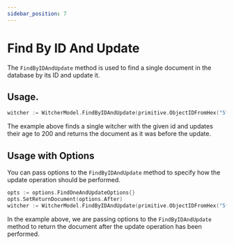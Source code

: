 ```yaml
---
sidebar_position: 7
---
```


# Find By ID And Update

The `FindByIDAndUpdate` method is used to find a single document in the database by its ID and update it.

## Usage.

```go
witcher := WitcherModel.FindByIDAndUpdate(primitive.ObjectIDFromHex("5f9f1b2b6f6b1b6d7f9b1b6d"), primitive.M{"age": 200}).Exec().(*Witcher)
```

The example above finds a single witcher with the given id and updates their age to 200 and returns the document as it was before the update.

## Usage with Options

You can pass options to the `FindByIDAndUpdate` method to specify how the update operation should be performed.

```go
opts := options.FindOneAndUpdateOptions{}
opts.SetReturnDocument(options.After)
witcher := WitcherModel.FindByIDAndUpdate(primitive.ObjectIDFromHex("5f9f1b2b6f6b1b6d7f9b1b6d"), primitive.M{"age": 200}, &opts).Exec().(*Witcher)
```

In the example above, we are passing options to the `FindByIDAndUpdate` method to return the document after the update operation has been performed.
